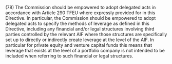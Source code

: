 (78) The Commission should be empowered to adopt delegated acts in accordance with Article 290 TFEU where expressly provided for in this Directive. In particular, the Commission should be empowered to adopt delegated acts to specify the methods of leverage as defined in this Directive, including any financial and/or legal structures involving third parties controlled by the relevant AIF where those structures are specifically set up to directly or indirectly create leverage at the level of the AIF. In particular for private equity and venture capital funds this means that leverage that exists at the level of a portfolio company is not intended to be included when referring to such financial or legal structures.